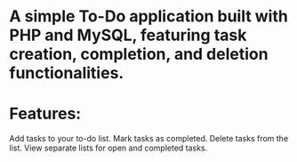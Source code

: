 # A simple To-Do application built with PHP and MySQL, featuring task creation, completion, and deletion functionalities.

# Features:
Add tasks to your to-do list.
Mark tasks as completed.
Delete tasks from the list.
View separate lists for open and completed tasks.
